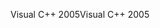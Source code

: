 <span data-ttu-id="d0e97-101">Visual C++ 2005</span><span class="sxs-lookup"><span data-stu-id="d0e97-101">Visual C++ 2005</span></span>